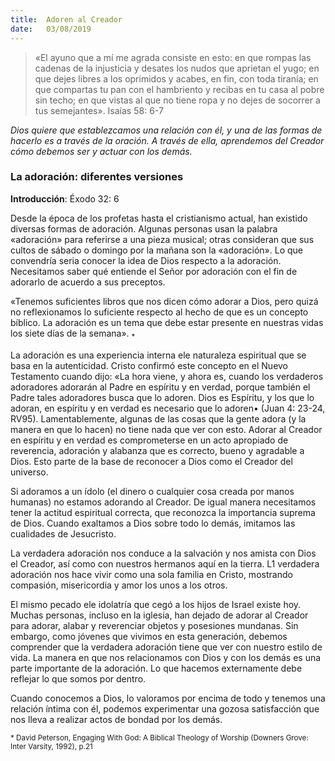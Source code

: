 ```yaml
---
title:  Adoren al Creador 
date:   03/08/2019
---
```


> «El ayuno que a mí me agrada consiste en esto: en que rompas las cadenas de la injusticia y desates los nudos que aprietan el yugo; en que dejes libres a los oprimidos y acabes, en fin, con toda tiranía; en que compartas tu pan con el hambriento y recibas en tu casa al pobre sin techo; en que vistas al que no tiene ropa y no dejes de socorrer a tus semejantes». Isaías 58: 6-7 

_Dios quiere que establezcamos una relación con él, y una de las formas de hacerlo es a través de la oración. A través de ella, aprendemos del Creador cómo debemos ser y actuar con los demás._

### La adoración: diferentes versiones 

**Introducción**: Éxodo 32: 6 

Desde la época de los profetas hasta el cristianismo actual, han existido diversas formas de adoración. Algunas personas usan la palabra «adoración» para referirse a una pieza musical; otras consideran que sus cultos de sábado o domingo por la mañana son la «adoración». Lo que convendría seria conocer la idea de Dios respecto a la adoración. Necesitamos saber qué entiende el Señor por adoración con el fin de adorarlo de acuerdo a sus preceptos. 

«Tenemos suficientes libros que nos dicen cómo adorar a Dios, pero quizá no reflexionamos lo suficiente respecto al hecho de que es un concepto bíblico. La adoración es un tema que debe estar presente en nuestras vidas los siete días de la semana». <sub>*</sub>

La adoración es una experiencia interna ele naturaleza espiritual que se basa en la autenticidad. Cristo confirmó este concepto en el Nuevo Testamento cuando dijo: «La hora viene, y ahora es, cuando los verdaderos adoradores adorarán al Padre en espíritu y en verdad, porque también el Padre tales adoradores busca que lo adoren. Dios es Espíritu, y los que lo adoran, en espíritu y en verdad es necesario que lo adoren• (Juan 4: 23-24, RV95). Lamentablemente, algunas de las cosas que la gente adora (y la manera en que lo hacen) no tiene nada que ver con esto. Adorar al Creador en espíritu y en verdad es comprometerse en un acto apropiado de reverencia, adoración y alabanza que es correcto, bueno y agradable a Dios. Esto parte de la base de reconocer a Dios como el Creador del universo. 

Si adoramos a un ídolo (el dinero o cualquier cosa creada por manos humanas) no estamos adorando al Creador. De igual manera necesitamos tener la actitud espiritual correcta, que reconozca la importancia suprema de Dios. Cuando exaltamos a Dios sobre todo lo demás, imitamos las cualidades de Jesucristo. 

La verdadera adoración nos conduce a la salvación y nos amista con Dios el Creador, así como con nuestros hermanos aquí en la tierra. L1 verdadera adoración nos hace vivir como una sola familia en Cristo, mostrando compasión, misericordia y amor los unos a los otros. 

El mismo pecado ele idolatría que cegó a los hijos de Israel existe hoy. Muchas personas, incluso en la iglesia, han dejado de adorar al Creador para adorar, alabar y reverenciar objetos y posesiones mundanas. Sin embargo, como jóvenes que vivimos en esta generación, debemos comprender que la verdadera adoración tiene que ver con nuestro estilo de vida. La manera en que nos relacionamos con Dios y con los demás es una parte importante de la adoración. Lo que hacemos externamente debe reflejar lo que somos por dentro. 

Cuando conocemos a Dios, lo valoramos por encima de todo y tenemos una relación íntima con él, podemos experimentar una gozosa satisfacción que nos lleva a realizar actos de bondad por los demás. 

<sub>* David Peterson, Engaging With God: A Biblical Theology of Worship (Downers Grove: Inter Varsity, 1992), p.21</sub>